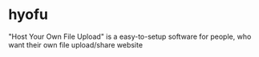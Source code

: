 # hyofu
 "Host Your Own File Upload" is a easy-to-setup software for people, who want their own file upload/share website
